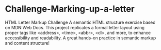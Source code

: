 # Challenge-Marking-up-a-letter
HTML Letter Markup Challenge 
A semantic HTML structure exercise based on MDN Web Docs. This project replicates a formal letter layout using proper tags like &lt;address>, &lt;time>, &lt;abbr>, &lt;dl>, and more, to enhance accessibility and readability. A great hands-on practice in semantic markup and content structure!
